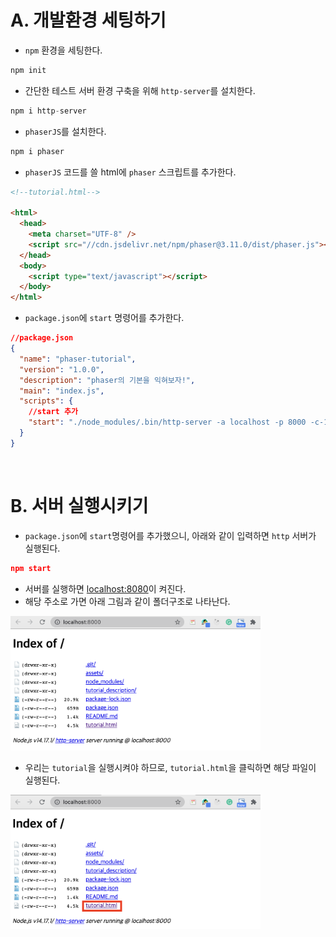 # A. 개발환경 세팅하기

- `npm` 환경을 세팅한다.

```jsx
npm init
```

- 간단한 테스트 서버 환경 구축을 위해 `http-server`를 설치한다.

```jsx
npm i http-server
```

- `phaserJS`를 설치한다.

```jsx
npm i phaser
```

- `phaserJS` 코드를 쓸 html에 `phaser` 스크립트를 추가한다.

```html
<!--tutorial.html-->

<html>
  <head>
    <meta charset="UTF-8" />
    <script src="//cdn.jsdelivr.net/npm/phaser@3.11.0/dist/phaser.js"></script>
  </head>
  <body>
    <script type="text/javascript"></script>
  </body>
</html>
```

- `package.json`에 `start` 명령어를 추가한다.

```json
//package.json
{
  "name": "phaser-tutorial",
  "version": "1.0.0",
  "description": "phaser의 기본을 익혀보자!",
  "main": "index.js",
  "scripts": {
    //start 추가
    "start": "./node_modules/.bin/http-server -a localhost -p 8000 -c-1"
  }
}
```

<br />

# B. 서버 실행시키기

- `package.json`에 `start`명령어를 추가했으니, 아래와 같이 입력하면 `http` 서버가 실행된다.

```json
npm start
```

- 서버를 실행하면 [localhost:8080](http://localhost:8080)이 켜진다.
- 해당 주소로 가면 아래 그림과 같이 폴더구조로 나타난다.

<img src="../md_image/setting-1.png" width="400">

- 우리는 `tutorial`을 실행시켜야 하므로, `tutorial.html`을 클릭하면 해당 파일이 실행된다.

<img src="../md_image/setting-2.png" width="400">
